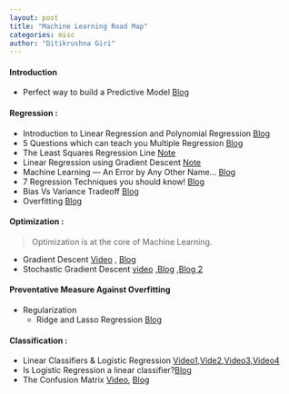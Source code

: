 ```yaml
---
layout: post
title: "Machine Learning Road Map"
categories: misc
author: "Ditikrushna Giri"
---
```


#### Introduction 
- Perfect way to build a Predictive Model [Blog](https://www.analyticsvidhya.com/blog/2015/09/perfect-build-predictive-model-10-minutes/)

#### Regression : 
- Introduction to Linear Regression and Polynomial Regression [Blog](https://towardsdatascience.com/introduction-to-linear-regression-and-polynomial-regression-f8adc96f31cb)
- 5 Questions which can teach you Multiple Regression [Blog](https://www.analyticsvidhya.com/blog/2015/10/regression-python-beginners/?utm_source=blog&utm_medium=RideandLassoRegressionarticle)
-  The Least Squares Regression Line [Note](https://saylordotorg.github.io/text_introductory-statistics/s14-04-the-least-squares-regression-l.html)
- Linear Regression using Gradient Descent [Note](https://towardsdatascience.com/linear-regression-using-gradient-descent-97a6c8700931)
-  Machine Learning — An Error by Any Other Name…
 [Blog](https://medium.com/@phuctrt/loss-functions-why-what-where-or-when-189815343d3f) 
- 7 Regression Techniques you should know! [Blog](https://www.analyticsvidhya.com/blog/2015/08/comprehensive-guide-regression/?utm_source=blog&utm_medium=RideandLassoRegressionarticle) 
- Bias Vs Variance Tradeoff [Blog](https://elitedatascience.com/bias-variance-tradeoff)
- Overfitting [Blog](https://elitedatascience.com/overfitting-in-machine-learning)

#### Optimization : 
> Optimization is at the core of Machine Learning. 

- Gradient Descent [Video](https://youtu.be/sDv4f4s2SB8) , [Blog](https://tinyurl.com/y85vx839)
- Stochastic Gradient Descent [video](https://youtu.be/vMh0zPT0tLI) ,[Blog](https://machinelearningmastery.com/gradient-descent-for-machine-learning/) ,[Blog 2](https://tinyurl.com/y85vx839)


#### Preventative Measure Against Overfitting
   -   Regularization
        -   Ridge and Lasso Regression  [Blog](https://www.analyticsvidhya.com/blog/2016/01/ridge-lasso-regression-python-complete-tutorial/)

#### Classification :
 - Linear Classifiers & Logistic Regression [Video1](https://youtu.be/yIYKR4sgzI8),[Vide2](https://youtu.be/vN5cNN2-HWE),[Video3](https://youtu.be/BfKanl1aSG0),[Video4](https://youtu.be/xxFYro8QuXA)
 - Is Logistic Regression a linear classifier?[Blog](https://homes.cs.washington.edu/~marcotcr/blog/linear-classifiers/)
 - The Confusion Matrix [Video](https://youtu.be/Kdsp6soqA7o), [Blog](https://towardsdatascience.com/understanding-confusion-matrix-a9ad42dcfd62) 
